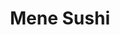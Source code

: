 ---
layout: place
title: "Mene Sushi"
permalink: /michigan/west-bloomfield-township/mene-sushi.html
stateAbbr: MI
stateName: Michigan
cityName: West Bloomfield Township
seo:
  name: "Mene Sushi"
  type: Restaurant
  links: http://www.menesushi.com/
description: "Compact sushi house features traditional Japanese dishes & a range of rolls in a relaxed atmosphere. Mene Sushi serves delicious sushi in West Bloomfield Township, Michigan. Try fresh Japanese dishes for a great dining experience. Available for takeout, delivery, lunch, and dinner."
place_id: ChIJtVQ0-0i6JIgRznUfPdSyKhE
photos:
  - name: >-
      places/ChIJtVQ0-0i6JIgRznUfPdSyKhE/photos/AeeoHcL4tiXEGVVsa1XjRjl2Maz7EBUSdpiGAKbrKqq1P9SyoGoUD9PO43gbUZN7JSBY269tRa_TEkUQnbGfzEt8Rx9J0NDbKIilIlFySPMmQCc_clHEAB6WBcKrO_jOylTYW85BBpvBNfirzvNS--LDGOuxyTXj71dJwYlpXLK5_HsQbve2uqn3Es6agBCArKF7f8y9WzAOVlh-66sMvBaelqq2LE_Aly_GrNz4diUW5Q6IyS94dngGwsjaKPFOxdWZJ4Y--OiXuuMGhm9glInQztd7M8jBm60S864pxaE7MZ7ujjghB9bxJOAEOuvPrBAVuSmlBseaw9C8lseQgPGCSjDeUJppyzYnecClglgttNkBKHFRTtZcH1Brg64yIZWqr1hnQm7NPHrsydET2rpIJcyBvDhInarc_tgFt8dopipCQHE
    widthPx: 4800
    heightPx: 3200
    authorAttributions:
      - displayName: Sharon Kalchik
        uri: https://maps.google.com/maps/contrib/117588015556914191455
        photoUri: >-
          https://lh3.googleusercontent.com/a-/ALV-UjUJfLpDvSmn47vDwexkXiXOBsepBqD65iy-CwvZtQQfEjdeGonD=s100-p-k-no-mo
    flagContentUri: >-
      https://www.google.com/local/imagery/report/?cb_client=maps_api_places.places_api&image_key=!1e10!2sCIHM0ogKEICAgIDErtmt3QE&hl=en-US
    googleMapsUri: >-
      https://www.google.com/maps/place//data=!3m4!1e2!3m2!1sCIHM0ogKEICAgIDErtmt3QE!2e10!4m2!3m1!1s0x8824ba48fb3454b5:0x112ab2d43d1f75ce
  - name: >-
      places/ChIJtVQ0-0i6JIgRznUfPdSyKhE/photos/AeeoHcJIL6QeCk-WzYN256H5p5iLN64_Kxf6po_ugjuQs9T3zSgqBHBb9dI9LkcGWmDVwJ00wcWnxMf6bU2lE_iBZ_Gs270__honMUbTnbpERtYJPK7YY6A3jZPP6si7iAfo5hhBF-12Yll7czvDNnnOJEp3_H-bb3fkerTVccIJCrKj7n8EBOMLyLJiX1uWGpKPFwp-0x3ZpRJmswVvhDvjB5NirWBqLW7P8Lep3EKy4jGG2oYTiY3N1qZKzOCunpnCgfTwqPWYiFjvDYyBmbrrruw36F0ZRLu-vzPhfJ7OnbzEHvfZ5GbVfpt6Pc3QnoqIPKKtwrITJlUfxU95BeYkS8CBI6IpwOpjt39SicuxOhEGuRfc9c4DcRfO1z5Dw8haKmsFRgcyQ25qqPi38v-04O6EopFbgjkv3Fb49mBgJPkUlUgK
    widthPx: 4800
    heightPx: 2700
    authorAttributions:
      - displayName: Myung Yim
        uri: https://maps.google.com/maps/contrib/117776836564088097361
        photoUri: >-
          https://lh3.googleusercontent.com/a/ACg8ocLnjhgYMX8NxNgLOQWhkmRT1QevaovtSAwyXqssPglh9rVO0w=s100-p-k-no-mo
    flagContentUri: >-
      https://www.google.com/local/imagery/report/?cb_client=maps_api_places.places_api&image_key=!1e10!2sCIHM0ogKEICAgICE5fXG1gE&hl=en-US
    googleMapsUri: >-
      https://www.google.com/maps/place//data=!3m4!1e2!3m2!1sCIHM0ogKEICAgICE5fXG1gE!2e10!4m2!3m1!1s0x8824ba48fb3454b5:0x112ab2d43d1f75ce
  - name: >-
      places/ChIJtVQ0-0i6JIgRznUfPdSyKhE/photos/AeeoHcLqZUUCXn-ulYtNsqCSyJTm-XrQG3aNChzoqR-Y_3e-Fd5GM2MPMpZ38_OrgigbtbyXtwWel-B4NYL5rf3JAguCG1L2dOFwEEJvOK5_MnSZAowUFFpDPXrtE8yBrgLFlrh01eLn1YRwuK0itGejLa7gXusZaxiVuA9bm9wyVY4Sz3w0IWeRv5MYBn2nahDk-3QolVEjMnBOarsuTYho0CzKAd3j0-X6dqLaL531cSJEL-6XgdXG3aCI83qy9trdc5fnQ5YhqLZyVm_aWm7u07aoZpOuKbxQ9g_VvwJuKwSmdcWtbyJwE6ZboA1mcjmwvOuspMfii_6o1tkhtXMnidXQ9PQ7bRMJJMijHsd3cDBfM87h3Z0GsBazI6Tu3fa0nbX8dnTeznOLMBncL3Mp-uQ2eNYOZghU9j9inw_V3Y0
    widthPx: 3024
    heightPx: 4032
    authorAttributions:
      - displayName: Sylwia Golec
        uri: https://maps.google.com/maps/contrib/115350747327730405569
        photoUri: >-
          https://lh3.googleusercontent.com/a-/ALV-UjUhXmwbdJFpNXlwUJelxg-9f3iQ6zJa5mVv8_BkCwkKynWJ9riL=s100-p-k-no-mo
    flagContentUri: >-
      https://www.google.com/local/imagery/report/?cb_client=maps_api_places.places_api&image_key=!1e10!2sCIHM0ogKEICAgIDLp5iLEA&hl=en-US
    googleMapsUri: >-
      https://www.google.com/maps/place//data=!3m4!1e2!3m2!1sCIHM0ogKEICAgIDLp5iLEA!2e10!4m2!3m1!1s0x8824ba48fb3454b5:0x112ab2d43d1f75ce
  - name: >-
      places/ChIJtVQ0-0i6JIgRznUfPdSyKhE/photos/AeeoHcIkouHkvwwDignqoFvZax6pD5qRsRJvl6k79pFjW3HaJG984QQDPqfmfgM-jEorBfp3i7T49EgDCqzOzswhQIcG71XJp0PAeGslKMxkfFwuMTJGYNaIP_BFemZ9sFvzSoY9Ha8jotlGW4Hi6a9juETyTcCDNlbTE4wjMxxodHeiRi6EKzlLUD64V_4ChVc7Fc2DO23MgQQzLq7Tfjw4e6dl902DpepWBF-L2B0kdUKzYgdsT-1ep0MhCUXHGKzFaeya24AtsRz0_eTR1cxaAfOpiqdybEvEXsdSGYPCE8UDJQkCoQEnBmuQQd1i4lta_btSV0U7g0hE3qHF2f_7fgAxurRXaiVFyzY62WxF4ydm8tR62dgtwXDpvwQrgZwTBg7hzkNcOrfjQMA5-F6sYHuc6bk02OzRi0BuB_LHVJZ95gOq
    widthPx: 2594
    heightPx: 1761
    authorAttributions:
      - displayName: Katie
        uri: https://maps.google.com/maps/contrib/116447465949671676407
        photoUri: >-
          https://lh3.googleusercontent.com/a/ACg8ocKH422fLSTGQzrVWzAa3RodQMM6TKZzWUzVHTClBfB5BExBzA=s100-p-k-no-mo
    flagContentUri: >-
      https://www.google.com/local/imagery/report/?cb_client=maps_api_places.places_api&image_key=!1e10!2sCIHM0ogKEICAgICh3tfq4wE&hl=en-US
    googleMapsUri: >-
      https://www.google.com/maps/place//data=!3m4!1e2!3m2!1sCIHM0ogKEICAgICh3tfq4wE!2e10!4m2!3m1!1s0x8824ba48fb3454b5:0x112ab2d43d1f75ce
  - name: >-
      places/ChIJtVQ0-0i6JIgRznUfPdSyKhE/photos/AeeoHcKVaE6Xc91tfrypvnCX1oJEqt-QY7BzTMUBFTapxx_G1CTzhvvXybJDmEn3NpIC9b0bqA7grlU1waAZ3If_WQ8wz6prcAsNcKQHL_ac7B1ffCsQD3JdXItm9-BgUHJeUD6fDJguQHqsm_ilkxTyVF-gx9_Tbri3FlB8EHN3XtLjxfKN__lX183tP3Z0VzmPMHN0-suGYjtiqFzdMtNubmhuJ-9bmHbt76ZD2ciAH_soVfCSek0S8hL2suXfb0W6ZlZCXyRQRiS1gxBkPnnCvuGTnnK91RZabK7wG8xS5sIv3BtFRuprtbmp2p-NRrVr5L48HYR_2rVg5-EKqmqR8x0s4dJHf7aNO9uYu_nY88O7EQ1rTDS8L3VnvB5N5IulFq5hsqkES_gB_a3ZgyXESbH655b-gxfPEABvOyuXXck
    widthPx: 4032
    heightPx: 3024
    authorAttributions:
      - displayName: Christopher Mogle
        uri: https://maps.google.com/maps/contrib/114301497259674489908
        photoUri: >-
          https://lh3.googleusercontent.com/a-/ALV-UjUGPy6T3Tkl9xuXTyINvuiw-oE5Fr3KD-QaNcUL9YQoOnElgceQ=s100-p-k-no-mo
    flagContentUri: >-
      https://www.google.com/local/imagery/report/?cb_client=maps_api_places.places_api&image_key=!1e10!2sCIHM0ogKEICAgID40tbPAw&hl=en-US
    googleMapsUri: >-
      https://www.google.com/maps/place//data=!3m4!1e2!3m2!1sCIHM0ogKEICAgID40tbPAw!2e10!4m2!3m1!1s0x8824ba48fb3454b5:0x112ab2d43d1f75ce
  - name: >-
      places/ChIJtVQ0-0i6JIgRznUfPdSyKhE/photos/AeeoHcL9bnw16Ek-xdwYVTbDfzuDDCJCpeIyDCpH1UuG0lc3GGnALrWg68nZ5-waXQEf4u9azP-b6R6Xnnm5Qk3EbJ_2qATVHG348b6zZ9ei2A6l8RqsFbJcIMj7hwauCTVYu8wQ4DaRU40Z92ik5ZdxjuHMnH-NrVqUNdDUvnQ1zLWesWTRcroHZ2VtVJpYaZn6Phze0gOCfsr0DEi9yo4YWclXOkJLW8QLP8HFioWlACqRF_2o-XRG2R-ppRfbN2JDhC31_KJcnOxXJk55AkBGGWgNh-uXUtoG95w9iS1duJKmuzUrZbkQohjqJlBZXKB0QA7AJg9BmKR7-8GgUo59wD0tyKUzt0o-5-uw50Ie_11wHeARW_rawjIuTbnlCoTbrVwuosupcb1w4BIq0dt1hPIAJDmjEioSxx2xOW2eAfUVvDs
    widthPx: 4000
    heightPx: 3000
    authorAttributions:
      - displayName: Corbin Bell
        uri: https://maps.google.com/maps/contrib/102885054522799417952
        photoUri: >-
          https://lh3.googleusercontent.com/a/ACg8ocIgAQ0GqhxG6-DNOoOzIWV3lx3U2Q-THpLJ9qdh2A9Arl02_Q=s100-p-k-no-mo
    flagContentUri: >-
      https://www.google.com/local/imagery/report/?cb_client=maps_api_places.places_api&image_key=!1e10!2sCIHM0ogKEICAgICVqIeOtwE&hl=en-US
    googleMapsUri: >-
      https://www.google.com/maps/place//data=!3m4!1e2!3m2!1sCIHM0ogKEICAgICVqIeOtwE!2e10!4m2!3m1!1s0x8824ba48fb3454b5:0x112ab2d43d1f75ce
  - name: >-
      places/ChIJtVQ0-0i6JIgRznUfPdSyKhE/photos/AeeoHcJ8R04Zmg9WbD2xZBTR2UyRR8jg34m7ySwgaSY7n9xZ5XmzQQ4evrVdEbELGsgdm5DL4l3VB1yBJ0j4pxADMzA3zt_LQ_Lo9SnF-r5rm0b9MVTwuFSjWPAGFjjt8IaK3sn1XGs43fnuKhHAJ_r6-ukdMD2yoofusJ-1jv_7-jJac6JZU-jAr6L704lN7ZzeI5vnLojolCbpTMbnTAd3b3kBlUODvlTiNK4awQq0m2Ft2U_jk0ZJTfA3WQQYU7cZYcio3kl0zhRsQvmCRW5JyBG5mI_Y2onRMV154OfGQj-1k2NWCder1CgJj21X1NLmNa2z3cjr83jBKXmunJ2VSdEsaa63cyU81lxZCnst3ByeayyK9HI-xD2qKeAPAsqTDqgJMy4SPyAu16o5UlGGPIVTFyOG-i080kC4kZ8YMTpEWUBQ
    widthPx: 3000
    heightPx: 4000
    authorAttributions:
      - displayName: PJ Mc
        uri: https://maps.google.com/maps/contrib/111391936385850955528
        photoUri: >-
          https://lh3.googleusercontent.com/a/ACg8ocIHx2K7tpJ6fq29jHCsX_zTrmpjKhgJe4v6yAaWSHbdVFriiA=s100-p-k-no-mo
    flagContentUri: >-
      https://www.google.com/local/imagery/report/?cb_client=maps_api_places.places_api&image_key=!1e10!2sCIHM0ogKEICAgICT4KTLxAE&hl=en-US
    googleMapsUri: >-
      https://www.google.com/maps/place//data=!3m4!1e2!3m2!1sCIHM0ogKEICAgICT4KTLxAE!2e10!4m2!3m1!1s0x8824ba48fb3454b5:0x112ab2d43d1f75ce
  - name: >-
      places/ChIJtVQ0-0i6JIgRznUfPdSyKhE/photos/AeeoHcLJa_UcncdbDXNUQ5UkRLmYs3rcfoEHLHjZC5291ETlhtgo0fDbXZRkrCdFLrV_ZqxUs_7qqrKTB_Yhqh-b95IOrhxKgvXUdmj-ks03iDfvGm_86Cqu8IAXq1LpzcAOeGwq2NKjAm3XELMb2Hj1VnKKb65AmB9qkaX1ix2UEo6HrR5KSUx1ooa9_6Zj4GVCDgfKJdZkYMH6_vc3QTMNrAd6_8nvcIAYflAiiWG1ERHm214c573JC-rgiq-ln_8_7pb1cUL4j9lc8F8g1JAWhot-ZNmcsNHFTySxUUVDOOOCN1QjSOkbcUMOACk-VvKV74vpNJR-kB23ub3XBCBWJq7PO3xETGvr9iPB4xbrANL_D_AoF0cE2XeR8Mqr8CIgBtyz1AZT4uiOoNDpcG0TN7ovZ1OqMLG6Vo9QAwWEoT8
    widthPx: 639
    heightPx: 842
    authorAttributions:
      - displayName: Katie
        uri: https://maps.google.com/maps/contrib/116447465949671676407
        photoUri: >-
          https://lh3.googleusercontent.com/a/ACg8ocKH422fLSTGQzrVWzAa3RodQMM6TKZzWUzVHTClBfB5BExBzA=s100-p-k-no-mo
    flagContentUri: >-
      https://www.google.com/local/imagery/report/?cb_client=maps_api_places.places_api&image_key=!1e10!2sCIHM0ogKEICAgICh3tfqEw&hl=en-US
    googleMapsUri: >-
      https://www.google.com/maps/place//data=!3m4!1e2!3m2!1sCIHM0ogKEICAgICh3tfqEw!2e10!4m2!3m1!1s0x8824ba48fb3454b5:0x112ab2d43d1f75ce
  - name: >-
      places/ChIJtVQ0-0i6JIgRznUfPdSyKhE/photos/AeeoHcIHGRp_i3JX8TTGeYCA_7Sq-R57Cc1osvh3kS7bRKs30uXS3alMtGw17by_tsMmTffBT6TL9e80lBEPJjecQRfZ3gxEgBOXyQw0BOcbaM8jOXM8qIKXje_cvqvdHA0mdD2r7Pq1M-IDqL3fNuztDEnDm7qAjes7SFPYWWIK0VTVuwK79Mxthppxbk_1Ky6GNo3Qzz8HaeNvuzZxHYPfb1oZ4M87g3ecEYnNTyhl_a3UNOeJ84LSxunvjSeA_yY8d3uRMSdIwrHzJFHPpNcySwszhoyFSjKwocGT9zZYge-OILQk2CsIPXQav_rgWf9Knf0Wg9JC0cKjnU9_MpnpP8CVW0WrPoo0_BueUrfMqyZzmq8gdukJG-VkhrLO7FVvZ4n8o1BHoXUbczNgLqodJVRJIhsh8xx2Dfwog1dgJo2T7IFO
    widthPx: 3000
    heightPx: 4000
    authorAttributions:
      - displayName: PJ Mc
        uri: https://maps.google.com/maps/contrib/111391936385850955528
        photoUri: >-
          https://lh3.googleusercontent.com/a/ACg8ocIHx2K7tpJ6fq29jHCsX_zTrmpjKhgJe4v6yAaWSHbdVFriiA=s100-p-k-no-mo
    flagContentUri: >-
      https://www.google.com/local/imagery/report/?cb_client=maps_api_places.places_api&image_key=!1e10!2sCIHM0ogKEICAgICT4KTL5AE&hl=en-US
    googleMapsUri: >-
      https://www.google.com/maps/place//data=!3m4!1e2!3m2!1sCIHM0ogKEICAgICT4KTL5AE!2e10!4m2!3m1!1s0x8824ba48fb3454b5:0x112ab2d43d1f75ce
  - name: >-
      places/ChIJtVQ0-0i6JIgRznUfPdSyKhE/photos/AeeoHcJyLdnZrnvL__axa2xRuwwGHNqr7imVY8973Hs04aQMMb-8crKnEiub0GF9_lBS-NtlMNgURhKHP--5YBQxWIF5ncL-VovPlFIEOR9XpDTp82dtOFEAB0IiK3t5CognQ4wY855ogbAW5yiGh3do_BBMl4tvt33srMJfSx1agY2MGd4G8ozgvwMl4-PhaMlN28jlaHUSFMVqZ8iW8Y-QMOXhWeZMcKHj0h_T3rz5yNKxNTuFXW7KdmySRvki-9xJPWv6LKlLjEbr2-Gk3oVn6heRZWJZQ82xZCCWy0KTmi8hte_bJ9EQjLeV-eDpb4HxUi_oGJVlK-AFOJ8vvjt9luM6ZYCyhgGqP9XPqc1EVFE2bxcib0z1SDx4FF8baZIEN7KCBW9JQqWeknF8cILs-82o_roxcsJSC4w29ubRu7xqPQ
    widthPx: 4032
    heightPx: 1960
    authorAttributions:
      - displayName: Jacque Steudtel
        uri: https://maps.google.com/maps/contrib/100038869569337540200
        photoUri: >-
          https://lh3.googleusercontent.com/a/ACg8ocIdL1quDpn2UqsUUFiYcO5gNzf3GG-pwyOZ0hkxBldGMNHu=s100-p-k-no-mo
    flagContentUri: >-
      https://www.google.com/local/imagery/report/?cb_client=maps_api_places.places_api&image_key=!1e10!2sCIHM0ogKEICAgIDa6qnHEw&hl=en-US
    googleMapsUri: >-
      https://www.google.com/maps/place//data=!3m4!1e2!3m2!1sCIHM0ogKEICAgIDa6qnHEw!2e10!4m2!3m1!1s0x8824ba48fb3454b5:0x112ab2d43d1f75ce
address: 6239 Orchard Lake Rd, West Bloomfield Township, MI 48322, USA
street: 6239 Orchard Lake Rd
city: West Bloomfield Township
state: MI
zip: '48322'
country: USA
neighborhood: null
latitude: '42.546817'
longitude: '-83.359056'
accessibility_options:
  wheelchairAccessibleParking: true
  wheelchairAccessibleEntrance: true
  wheelchairAccessibleRestroom: true
  wheelchairAccessibleSeating: true
business_status: OPERATIONAL
name: Mene Sushi
google_maps_links:
  directionsUri: >-
    https://www.google.com/maps/dir//''/data=!4m7!4m6!1m1!4e2!1m2!1m1!1s0x8824ba48fb3454b5:0x112ab2d43d1f75ce!3e0
  placeUri: https://maps.google.com/?cid=1236997672294905294
  writeAReviewUri: >-
    https://www.google.com/maps/place//data=!4m3!3m2!1s0x8824ba48fb3454b5:0x112ab2d43d1f75ce!12e1
  reviewsUri: >-
    https://www.google.com/maps/place//data=!4m4!3m3!1s0x8824ba48fb3454b5:0x112ab2d43d1f75ce!9m1!1b1
  photosUri: >-
    https://www.google.com/maps/place//data=!4m3!3m2!1s0x8824ba48fb3454b5:0x112ab2d43d1f75ce!10e5
primary_type: Sushi Restaurant
opening_hours:
  regular: null
  current: null
secondary_opening_hours:
  regular:
    weekdayDescriptions: null
    type: null
  current:
    weekdayDescriptions: null
    type: null
phone: (248) 538-7081
price_level: PRICE_LEVEL_MODERATE
price_range: $20 &ndash; $30
rating: '4.2'
rating_count: 358
website: http://www.menesushi.com/
reviews:
  - name: >-
      places/ChIJtVQ0-0i6JIgRznUfPdSyKhE/reviews/ChdDSUhNMG9nS0VJQ0FnSUNfLU56bjNRRRAB
    relativePublishTimeDescription: 3 months ago
    rating: 5
    text:
      text: >-
        Brought my daughter for her first sushi experience. This location was
        the right choice! Everything was delicious and they even made her a
        special treat.
      languageCode: en
    originalText:
      text: >-
        Brought my daughter for her first sushi experience. This location was
        the right choice! Everything was delicious and they even made her a
        special treat.
      languageCode: en
    authorAttribution:
      displayName: Stephanie Celaya
      uri: https://www.google.com/maps/contrib/115458456598961115454/reviews
      photoUri: >-
        https://lh3.googleusercontent.com/a-/ALV-UjXuuTzDR-Zjpu4jfLCnKsBqfmjSoL8Z6gi1hLaLqidN_eEjBnJagw=s128-c0x00000000-cc-rp-mo-ba5
    publishTime: '2025-01-12T18:26:14.177075Z'
    flagContentUri: >-
      https://www.google.com/local/review/rap/report?postId=ChdDSUhNMG9nS0VJQ0FnSUNfLU56bjNRRRAB&d=17924085&t=1
    googleMapsUri: >-
      https://www.google.com/maps/reviews/data=!4m6!14m5!1m4!2m3!1sChdDSUhNMG9nS0VJQ0FnSUNfLU56bjNRRRAB!2m1!1s0x8824ba48fb3454b5:0x112ab2d43d1f75ce
  - name: >-
      places/ChIJtVQ0-0i6JIgRznUfPdSyKhE/reviews/ChZDSUhNMG9nS0VJQ0FnSUNUNEtUTE9BEAE
    relativePublishTimeDescription: 11 months ago
    rating: 5
    text:
      text: >-
        We needed some special mother/daughter time for good food &
        conversation.  This was the right place!  We were seated in a lovely
        quiet corner space & had an attentive server.

        I ordered the Eel Lovers Combo with 3 selections beautifully presented. 
        It came complete with Ginger Salad & Miso Soup.  My daughter enjoy a
        Tempora Shrimp Roll with Ginger Salad & Miso Soup, also.  She had never
        eaten Eel before, but felt adventuresome enough to try mine.  She loved
        it!!  For desert, we shared a Deep Fried Matcha Green Tea Cheesecake! 
        Wow!!

        My daughter wants to come back again!
      languageCode: en
    originalText:
      text: >-
        We needed some special mother/daughter time for good food &
        conversation.  This was the right place!  We were seated in a lovely
        quiet corner space & had an attentive server.

        I ordered the Eel Lovers Combo with 3 selections beautifully presented. 
        It came complete with Ginger Salad & Miso Soup.  My daughter enjoy a
        Tempora Shrimp Roll with Ginger Salad & Miso Soup, also.  She had never
        eaten Eel before, but felt adventuresome enough to try mine.  She loved
        it!!  For desert, we shared a Deep Fried Matcha Green Tea Cheesecake! 
        Wow!!

        My daughter wants to come back again!
      languageCode: en
    authorAttribution:
      displayName: PJ Mc
      uri: https://www.google.com/maps/contrib/111391936385850955528/reviews
      photoUri: >-
        https://lh3.googleusercontent.com/a/ACg8ocIHx2K7tpJ6fq29jHCsX_zTrmpjKhgJe4v6yAaWSHbdVFriiA=s128-c0x00000000-cc-rp-mo-ba4
    publishTime: '2024-05-09T20:04:12.315004Z'
    flagContentUri: >-
      https://www.google.com/local/review/rap/report?postId=ChZDSUhNMG9nS0VJQ0FnSUNUNEtUTE9BEAE&d=17924085&t=1
    googleMapsUri: >-
      https://www.google.com/maps/reviews/data=!4m6!14m5!1m4!2m3!1sChZDSUhNMG9nS0VJQ0FnSUNUNEtUTE9BEAE!2m1!1s0x8824ba48fb3454b5:0x112ab2d43d1f75ce
  - name: >-
      places/ChIJtVQ0-0i6JIgRznUfPdSyKhE/reviews/ChdDSUhNMG9nS0VJQ0FnSUNMbnVEaXhnRRAB
    relativePublishTimeDescription: 9 months ago
    rating: 3
    text:
      text: >-
        I’ll be honest and clear here, if you are looking for a sushi place to
        enjoy yourself a really good sushi this it is. Here you can eat a
        delicious rolls but atmosphere and service need a little more effort , I
        don’t recommend this restaurant to a first date yet , I think if the
        management put some labor at restroom and a little more kindness in the
        waitress this could be one of the best restaurants with delicious sushi
        in town.
      languageCode: en
    originalText:
      text: >-
        I’ll be honest and clear here, if you are looking for a sushi place to
        enjoy yourself a really good sushi this it is. Here you can eat a
        delicious rolls but atmosphere and service need a little more effort , I
        don’t recommend this restaurant to a first date yet , I think if the
        management put some labor at restroom and a little more kindness in the
        waitress this could be one of the best restaurants with delicious sushi
        in town.
      languageCode: en
    authorAttribution:
      displayName: angel guevara
      uri: https://www.google.com/maps/contrib/104308205742558676613/reviews
      photoUri: >-
        https://lh3.googleusercontent.com/a-/ALV-UjWPRd8ndiNX2zBkAl7xIsnPsJv6Bx_29OaUFbZEUC9mlMDbdr_m=s128-c0x00000000-cc-rp-mo-ba4
    publishTime: '2024-06-19T11:25:05.761650Z'
    flagContentUri: >-
      https://www.google.com/local/review/rap/report?postId=ChdDSUhNMG9nS0VJQ0FnSUNMbnVEaXhnRRAB&d=17924085&t=1
    googleMapsUri: >-
      https://www.google.com/maps/reviews/data=!4m6!14m5!1m4!2m3!1sChdDSUhNMG9nS0VJQ0FnSUNMbnVEaXhnRRAB!2m1!1s0x8824ba48fb3454b5:0x112ab2d43d1f75ce
  - name: >-
      places/ChIJtVQ0-0i6JIgRznUfPdSyKhE/reviews/ChdDSUhNMG9nS0VJQ0FnSUNvdy1uTnRBRRAB
    relativePublishTimeDescription: 6 years ago
    rating: 4
    text:
      text: >-
        While I haven't been in this restaurant in a long, we just went there.
        With 3 kids and different requests, we found something for everyone one.
        The tiger roll and the spider rolls were very good. The cucumber roll
        was exactly what my little one wanted. The beef short ribs were great
        also. The service was good and they answered our questions. The place is
        simple and clean the same way I remember it.
      languageCode: en
    originalText:
      text: >-
        While I haven't been in this restaurant in a long, we just went there.
        With 3 kids and different requests, we found something for everyone one.
        The tiger roll and the spider rolls were very good. The cucumber roll
        was exactly what my little one wanted. The beef short ribs were great
        also. The service was good and they answered our questions. The place is
        simple and clean the same way I remember it.
      languageCode: en
    authorAttribution:
      displayName: Naseer AbdulNour
      uri: https://www.google.com/maps/contrib/112963339005130086419/reviews
      photoUri: >-
        https://lh3.googleusercontent.com/a-/ALV-UjVJJzU72Re3qqUJOTphuqP9FHHari1uWhq3QAgfqZrFH6uyv3mZ=s128-c0x00000000-cc-rp-mo-ba4
    publishTime: '2019-02-25T22:21:17.944828Z'
    flagContentUri: >-
      https://www.google.com/local/review/rap/report?postId=ChdDSUhNMG9nS0VJQ0FnSUNvdy1uTnRBRRAB&d=17924085&t=1
    googleMapsUri: >-
      https://www.google.com/maps/reviews/data=!4m6!14m5!1m4!2m3!1sChdDSUhNMG9nS0VJQ0FnSUNvdy1uTnRBRRAB!2m1!1s0x8824ba48fb3454b5:0x112ab2d43d1f75ce
  - name: >-
      places/ChIJtVQ0-0i6JIgRznUfPdSyKhE/reviews/ChdDSUhNMG9nS0VJQ0FnSURMcDVpTG9BRRAB
    relativePublishTimeDescription: 9 months ago
    rating: 5
    text:
      text: >-
        This sushi restaurant has maintained the best sushi options in metro
        Detroit for over 20 years. Great prices, delicious variety, generous
        portions and food presented so well.
      languageCode: en
    originalText:
      text: >-
        This sushi restaurant has maintained the best sushi options in metro
        Detroit for over 20 years. Great prices, delicious variety, generous
        portions and food presented so well.
      languageCode: en
    authorAttribution:
      displayName: Sylwia Golec
      uri: https://www.google.com/maps/contrib/115350747327730405569/reviews
      photoUri: >-
        https://lh3.googleusercontent.com/a-/ALV-UjUhXmwbdJFpNXlwUJelxg-9f3iQ6zJa5mVv8_BkCwkKynWJ9riL=s128-c0x00000000-cc-rp-mo-ba4
    publishTime: '2024-07-01T18:47:37.862119Z'
    flagContentUri: >-
      https://www.google.com/local/review/rap/report?postId=ChdDSUhNMG9nS0VJQ0FnSURMcDVpTG9BRRAB&d=17924085&t=1
    googleMapsUri: >-
      https://www.google.com/maps/reviews/data=!4m6!14m5!1m4!2m3!1sChdDSUhNMG9nS0VJQ0FnSURMcDVpTG9BRRAB!2m1!1s0x8824ba48fb3454b5:0x112ab2d43d1f75ce
parking_options:
  freeParkingLot: true
  freeStreetParking: true
  valetParking: false
payment_options:
  acceptsCreditCards: true
  acceptsDebitCards: true
  acceptsCashOnly: false
  acceptsNfc: true
allow_dogs: null
curbside_pickup: null
delivery: true
dine_in: true
good_for_children: true
good_for_groups: true
good_for_sports: false
live_music: false
menu_for_children: false
outdoor_seating: false
reservable: true
restroom: true
serves_beer: true
serves_breakfast: false
serves_brunch: false
serves_cocktails: true
serves_coffee: false
serves_dinner: true
serves_dessert: null
serves_lunch: true
serves_vegetarian_food: true
serves_wine: true
takeout: true
summary: >-
  Compact sushi house features traditional Japanese dishes & a range of rolls in
  a relaxed atmosphere.

---